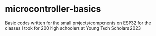 # microcontroller-basics
Basic codes written for the small projects/components on ESP32 for the classes I took for 200 high schoolers at Young Tech Scholars 2023
